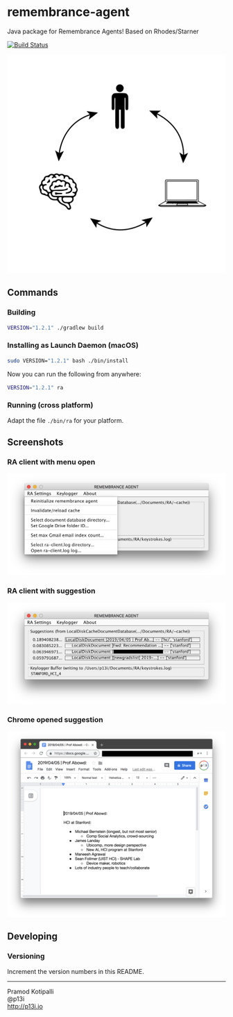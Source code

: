 # remembrance-agent
Java package for Remembrance Agents! Based on Rhodes/Starner

[![Build Status](https://travis-ci.org/remembrance-agent/remembrance-agent.svg?branch=master)](https://travis-ci.org/glass-notes/remembrance-agent)

![Logo](./docs/img/logo.png)

## Commands

### Building

```bash
VERSION="1.2.1" ./gradlew build
```

### Installing as Launch Daemon (macOS)

```bash
sudo VERSION="1.2.1" bash ./bin/install
```

Now you can run the following from anywhere:
```bash
VERSION="1.2.1" ra
```

### Running (cross platform)

Adapt the file `./bin/ra` for your platform.

## Screenshots

### RA client with menu open

![](./docs/img/ra-client-menu-open.png)

### RA client with suggestion

![](./docs/img/ra-client-with-suggestion.png)

### Chrome opened suggestion

![](./docs/img/chrome-opened-suggestion.png)

## Developing

### Versioning

Increment the version numbers in this README.

---

Pramod Kotipalli  
@p13i  
http://p13i.io
